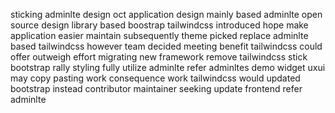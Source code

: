 sticking adminlte design oct application design mainly based adminlte open source design library based boostrap tailwindcss introduced hope make application easier maintain subsequently theme picked replace adminlte based tailwindcss however team decided meeting benefit tailwindcss could offer outweigh effort migrating new framework remove tailwindcss stick bootstrap rally styling fully utilize adminlte refer adminltes demo widget uxui may copy pasting work consequence work tailwindcss would updated bootstrap instead contributor maintainer seeking update frontend refer adminlte